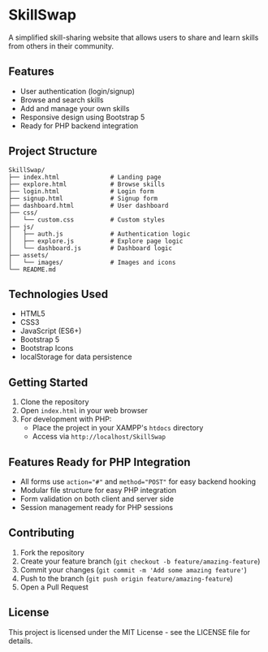 # SkillSwap

A simplified skill-sharing website that allows users to share and learn skills from others in their community.

## Features

- User authentication (login/signup)
- Browse and search skills
- Add and manage your own skills
- Responsive design using Bootstrap 5
- Ready for PHP backend integration

## Project Structure

```
SkillSwap/
├── index.html              # Landing page
├── explore.html            # Browse skills
├── login.html              # Login form
├── signup.html             # Signup form
├── dashboard.html          # User dashboard
├── css/
│   └── custom.css          # Custom styles
├── js/
│   ├── auth.js             # Authentication logic
│   ├── explore.js          # Explore page logic
│   └── dashboard.js        # Dashboard logic
├── assets/
│   └── images/             # Images and icons
└── README.md
```

## Technologies Used

- HTML5
- CSS3
- JavaScript (ES6+)
- Bootstrap 5
- Bootstrap Icons
- localStorage for data persistence

## Getting Started

1. Clone the repository
2. Open `index.html` in your web browser
3. For development with PHP:
   - Place the project in your XAMPP's `htdocs` directory
   - Access via `http://localhost/SkillSwap`

## Features Ready for PHP Integration

- All forms use `action="#"` and `method="POST"` for easy backend hooking
- Modular file structure for easy PHP integration
- Form validation on both client and server side
- Session management ready for PHP sessions

## Contributing

1. Fork the repository
2. Create your feature branch (`git checkout -b feature/amazing-feature`)
3. Commit your changes (`git commit -m 'Add some amazing feature'`)
4. Push to the branch (`git push origin feature/amazing-feature`)
5. Open a Pull Request

## License

This project is licensed under the MIT License - see the LICENSE file for details. 
